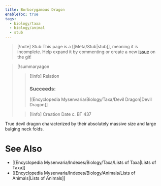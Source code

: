 ```yaml
---
title: Borborygamous Dragon
enableToc: true
tags:
  - biology/taxa
  - biology/animal
  - stub
---
```


> [!note] Stub
> This page is a [[Meta/Stub|stub]], meaning it is incomplete. Help expand it by commenting or create a new [issue](https://github.com/RagtimeGal/quartz--encyclopedia-mysenvaria/issues/new/choose) on the git!


> [!summary[](Meta/Stubs.md)agon
> > [!info] Relation
> > ### Succeeds:
> > [[Encyclopedia Mysenvaria/Biology/Taxa/Devil Dragon|Devil Dragon]]
>
> > [!info] Creation Date
> > c. BT 437

True devil dragon characterized by their absolutely massive size and large bulging neck folds.

# See Also
- [[Encyclopedia Mysenvaria/Indexes/Biology/Taxa/Lists of Taxa|Lists of Taxa]]
- [[Encyclopedia Mysenvaria/Indexes/Biology/Animals/Lists of Animals|Lists of Animals]]
